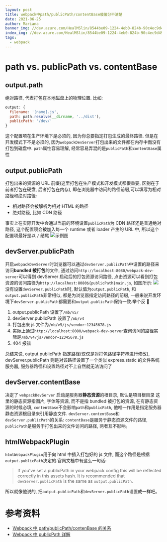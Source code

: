 ```yaml
---
layout: post
title: webpack中path/publicPath/contentBase傻傻分不清楚
date: 2021-06-25
author: Mariana
banner_img: //dev.azure.com/HealMSlin/8544be09-1224-4eb0-824b-90c4ec9d49ee/_apis/git/repositories/7a27a721-4c93-4ecf-8258-d5422217b60a/items?path=%2F1624588218393_9494.png&versionDescriptor%5BversionOptions%5D=0&versionDescriptor%5BversionType%5D=0&versionDescriptor%5Bversion%5D=master&resolveLfs=true&%24format=octetStream&api-version=5.0
index_img: //dev.azure.com/HealMSlin/8544be09-1224-4eb0-824b-90c4ec9d49ee/_apis/git/repositories/7a27a721-4c93-4ecf-8258-d5422217b60a/items?path=%2F1624588218393_9494.png&versionDescriptor%5BversionOptions%5D=0&versionDescriptor%5BversionType%5D=0&versionDescriptor%5Bversion%5D=master&resolveLfs=true&%24format=octetStream&api-version=5.0
tags:
  - webpack
---
```


# path vs. publicPath vs. contentBase

## output.path

绝对路径, 代表打包在本地磁盘上的物理位置.
比如:

```js
output: {
  filename: '[name].js',
  path: path.resolve(__dirname, '../dist'),
  publicPath: '/dev/'
}
```

这个配置项在生产环境下是必须的, 因为你总要指定打包生成的最终路径. 但是在开发模式下不是必须的, 因为`webpackDevServer`打包出来的文件都在内存中而没有打包到磁盘中.
`path`属性容易理解, 经常容易弄混的是`publicPath`和`contentBase`属性

## output.publicPath

打包出来的资源的 URL 前缀(这里打包在生产模式和开发模式都很重要, 区别在于前者打包在硬盘, 后者打包在内存), 即在浏览器中访问的路径前缀,可以填写为相对路径和绝对路径:

- 相对路径会被解析为相对 HTML 的路径
- 绝对路径, 比如 CDN 路径

事实上在实际开发中会通过当前的环境设置`publicPath`为 CDN 路径还是普通绝对路径, 这个配置项会被加入每一个 runtime 或者 loader 产生的 URL 中, 所以这个配置项最好是以 `/` 结尾
![示例图](https://camo.githubusercontent.com/2c9930b2b20dd0576ffd37c83f893f751833feefdffceb00c8f446c2ac306084/68747470733a2f2f63646e2d696d616765732d312e6d656469756d2e636f6d2f6d61782f313630302f312a614f4d355a4638616c574c723442433043665a6530772e706e67)

## devServer.publicPath

开启`webpackDevServer`时浏览器可以通过`devServer.publicPath`中设置的路径来访问**bundled 被打包**的文件, 通过访问`http://localhost:8080/webpack-dev-server`可以得到 devServer 启动后的打包资源访问路径, 点击资源可以看到打包资源的访问路径为`http://localhost:8080${publicPath}main.js`, 如图所示:
![](https://user-gold-cdn.xitu.io/2018/5/2/16320c647d8b1594?imageView2/0/w/1280/h/960/format/webp/ignore-error/1)
没有设置`devServer.publicPath`时, 默认值为`output.publicPath`, 和`output.publicPath`非常相似, 都是为浏览器指定访问路径的前缀, 一般来说开发环境下`devServer.publicPath`都需要和`output.publicPath`保持一致.举个反 🌰

1.  output.publicPath 设置了`/mb/v5/`
2.  devServer.publicPath 设置了`/mb/v4`
3.  打包出来 js 文件为`/mb/v5/js/vendor~12345678.js`
4.  实际上通过`http://localhost:8080/webpack-dev-server`查询访问的路径实际是`/mb/v4/js/vendor~12345678.js`
5.  404 报错

总结来说, output.publicPath 指定路径(仅仅是对打包路径字符串进行修改), devServer.publicPath 则是对该路径设置了一个类似 express.static 的文件系统服务器, 服务器路径和设置路径对不上自然就无法访问了

## devServer.contentBase

决定了 `webpackDevServer` 启动是服务器**静态资源**的根目录, 默认是项目根目录
这里的静态资源指图片, 字体等资源, 而不是指 bundled 被打包的资源, 在有静态资源的时候必填, `contentBase`不会影响`path`和`publicPath`, 他唯一作用是指定服务器静态资源根目录来引用静态文件.
`devServer.contentBase`和`devServer.publicPath`的关系: `contentBase`是服务于静态资源文件的路径, `publicPath`是服务于打包出来的文件访问的路径, 两者互不影响。

## htmlWebpackPlugin

`htmlWebpackPlugin`用于向 html 中插入打包好的 js 文件, 而这个路径是根据`output.publicPath`决定的.官网文档中有这么一句话:

> If you've set a publicPath in your webpack config this will be reflected correctly in this assets hash.
> It is recommended that `devServer.publicPath` is the same as `output.publicPath`.

所以就像他说的, 把`output.publicPath`和`devServer.publicPath`设置成一样吧。

# 参考资料

- [Webpack 中 path/publicPath/contenBase 的关系](https://github.com/fi3ework/blog/issues/39)
- [Webpack 中 publicPath 详解](https://juejin.cn/post/6844903601060446221)
